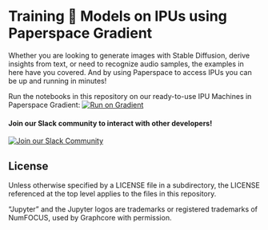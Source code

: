 # Training 🤗 Models on IPUs using Paperspace Gradient

Whether you are looking to generate images with Stable Diffusion, derive insights from text, or need to recognize audio samples, the examples in here have you covered. And by using Paperspace to access IPUs you can be up and running in minutes!


Run the notebooks in this repository on our ready-to-use IPU Machines in Paperspace Gradient:
[![Run on Gradient](https://assets.paperspace.io/img/gradient-badge.svg)](https://ipu.dev/3BFkBCt)

#### Join our Slack community to interact with other developers!

[![Join our Slack Community](https://img.shields.io/badge/Slack-Join%20Graphcore's%20Community-blue?style=flat-square&logo=slack)](https://www.graphcore.ai/join-community)


## License

Unless otherwise specified by a LICENSE file in a subdirectory, the LICENSE referenced at the top level applies to the files in this repository.

“Jupyter” and the Jupyter logos are trademarks or registered trademarks of NumFOCUS, used by Graphcore with permission.

